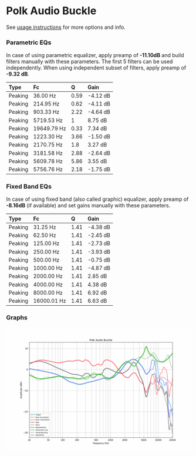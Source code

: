 # Polk Audio Buckle
See [usage instructions](https://github.com/jaakkopasanen/AutoEq#usage) for more options and info.

### Parametric EQs
In case of using parametric equalizer, apply preamp of **-11.10dB** and build filters manually
with these parameters. The first 5 filters can be used independently.
When using independent subset of filters, apply preamp of **-9.32 dB**.

| Type    | Fc          |    Q | Gain     |
|:--------|:------------|:-----|:---------|
| Peaking | 36.00 Hz    | 0.59 | -4.12 dB |
| Peaking | 214.95 Hz   | 0.62 | -4.11 dB |
| Peaking | 903.33 Hz   | 2.22 | -4.64 dB |
| Peaking | 5719.53 Hz  | 1    | 8.75 dB  |
| Peaking | 19649.79 Hz | 0.33 | 7.34 dB  |
| Peaking | 1223.30 Hz  | 3.66 | -1.50 dB |
| Peaking | 2170.75 Hz  | 1.8  | 3.27 dB  |
| Peaking | 3181.58 Hz  | 2.88 | -2.64 dB |
| Peaking | 5609.78 Hz  | 5.86 | 3.55 dB  |
| Peaking | 5756.76 Hz  | 2.18 | -1.75 dB |

### Fixed Band EQs
In case of using fixed band (also called graphic) equalizer, apply preamp of **-8.16dB**
(if available) and set gains manually with these parameters.

| Type    | Fc          |    Q | Gain     |
|:--------|:------------|:-----|:---------|
| Peaking | 31.25 Hz    | 1.41 | -4.38 dB |
| Peaking | 62.50 Hz    | 1.41 | -2.45 dB |
| Peaking | 125.00 Hz   | 1.41 | -2.73 dB |
| Peaking | 250.00 Hz   | 1.41 | -3.93 dB |
| Peaking | 500.00 Hz   | 1.41 | -0.75 dB |
| Peaking | 1000.00 Hz  | 1.41 | -4.87 dB |
| Peaking | 2000.00 Hz  | 1.41 | 2.85 dB  |
| Peaking | 4000.00 Hz  | 1.41 | 4.38 dB  |
| Peaking | 8000.00 Hz  | 1.41 | 6.92 dB  |
| Peaking | 16000.01 Hz | 1.41 | 6.63 dB  |

### Graphs
![](./Polk%20Audio%20Buckle.png)